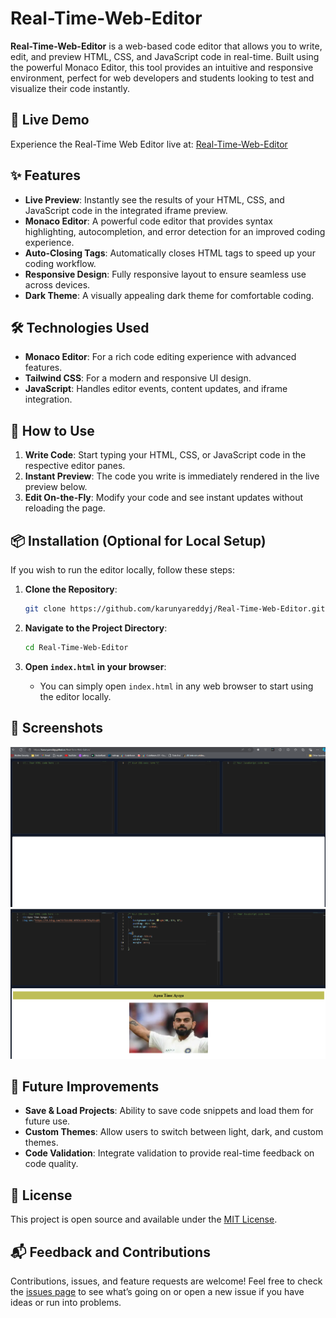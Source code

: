 # Real-Time-Web-Editor

**Real-Time-Web-Editor** is a web-based code editor that allows you to write, edit, and preview HTML, CSS, and JavaScript code in real-time. Built using the powerful Monaco Editor, this tool provides an intuitive and responsive environment, perfect for web developers and students looking to test and visualize their code instantly.

## 🚀 Live Demo

Experience the Real-Time Web Editor live at: [Real-Time-Web-Editor](https://karunyareddyj.github.io/Real-Time-Web-Editor/)

## ✨ Features

- **Live Preview**: Instantly see the results of your HTML, CSS, and JavaScript code in the integrated iframe preview.
- **Monaco Editor**: A powerful code editor that provides syntax highlighting, autocompletion, and error detection for an improved coding experience.
- **Auto-Closing Tags**: Automatically closes HTML tags to speed up your coding workflow.
- **Responsive Design**: Fully responsive layout to ensure seamless use across devices.
- **Dark Theme**: A visually appealing dark theme for comfortable coding.

## 🛠️ Technologies Used

- **Monaco Editor**: For a rich code editing experience with advanced features.
- **Tailwind CSS**: For a modern and responsive UI design.
- **JavaScript**: Handles editor events, content updates, and iframe integration.

## 📖 How to Use

1. **Write Code**: Start typing your HTML, CSS, or JavaScript code in the respective editor panes.
2. **Instant Preview**: The code you write is immediately rendered in the live preview below.
3. **Edit On-the-Fly**: Modify your code and see instant updates without reloading the page.

## 📦 Installation (Optional for Local Setup)

If you wish to run the editor locally, follow these steps:

1. **Clone the Repository**:
    ```bash
    git clone https://github.com/karunyareddyj/Real-Time-Web-Editor.git
    ```

2. **Navigate to the Project Directory**:
    ```bash
    cd Real-Time-Web-Editor
    ```

3. **Open `index.html` in your browser**:
    - You can simply open `index.html` in any web browser to start using the editor locally.

## 🎨 Screenshots
![Editor Screenshot](/assets/ss.png)
![Editor Screenshot](/assets/ss2.png)

## 🚧 Future Improvements

- **Save & Load Projects**: Ability to save code snippets and load them for future use.
- **Custom Themes**: Allow users to switch between light, dark, and custom themes.
- **Code Validation**: Integrate validation to provide real-time feedback on code quality.

## 📝 License

This project is open source and available under the [MIT License](LICENSE).

## 📬 Feedback and Contributions

Contributions, issues, and feature requests are welcome! Feel free to check the [issues page](https://github.com/karunyareddyj/Real-Time-Web-Editor/issues) to see what’s going on or open a new issue if you have ideas or run into problems.
